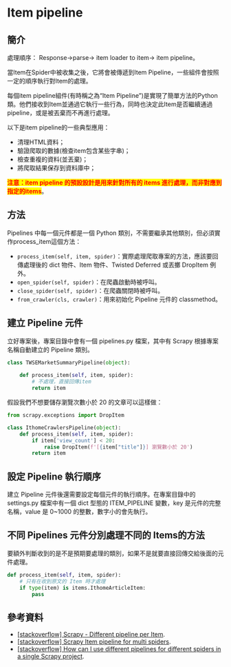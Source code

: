 # Item pipeline

## 簡介

處理順序：Response->parse-> item loader to item-> item pipeline。

當Item在Spider中被收集之後，它將會被傳遞到Item Pipeline，一些組件會按照一定的順序執行對Item的處理。

每個item pipeline組件(有時稱之為“Item Pipeline”)是實現了簡單方法的Python類。他們接收到Item並通過它執行一些行為，同時也決定此Item是否繼續通過pipeline，或是被丟棄而不再進行處理。

以下是item pipeline的一些典型應用：

* 清理HTML資料；
* 驗證爬取的數據(檢查item包含某些字串)；
* 檢查重複的資料(並丟棄)；
* 將爬取結果保存到資料庫中；

<mark style="color:red;">**注意：item pipeline 的預設設計是用來針對所有的 items 進行處理，而非對應到指定的items**</mark>。

## 方法

Pipelines 中每一個元件都是一個 Python 類別，不需要繼承其他類別，但必須實作process\_item這個方法：

* `process_item(self, item, spider)`：實際處理爬取專案的方法，應該要回傳處理後的 dict 物件、Item 物件、Twisted Deferred 或丟擲 DropItem 例外。
* `open_spider(self, spider)`：在爬蟲啟動時被呼叫。&#x20;
* `close_spider(self, spider)`：在爬蟲關閉時被呼叫。&#x20;
* `from_crawler(cls, crawler)`：用來初始化 Pipeline 元件的 classmethod。

## 建立 Pipeline 元件

立好專案後，專案目錄中會有一個 pipelines.py 檔案，其中有 Scrapy 根據專案名稱自動建立的 Pipeline 類別。

```python
class TWSEMarketSummaryPipeline(object):
   
    def process_item(self, item, spider):
        # 不處理，直接回傳item
        return item
```

假設我們不想要儲存瀏覽次數小於 20 的文章可以這樣做：

```python
from scrapy.exceptions import DropItem

class IthomeCrawlersPipeline(object):
    def process_item(self, item, spider):
        if item['view_count'] < 20:
            raise DropItem(f'[{item["title"]}] 瀏覽數小於 20')
        return item
```

## 設定 Pipeline 執行順序

建立 Pipeline 元件後還需要設定每個元件的執行順序。在專案目錄中的 settings.py 檔案中有一個 dict 型態的 ITEM\_PIPELINE 變數，key 是元件的完整名稱，value 是 0\~1000 的整數，數字小的會先執行。

## 不同 Pipelines 元件分別處理不同的 Items的方法

要額外判斷收到的是不是預期要處理的類別，如果不是就要直接回傳交給後面的元件處理。

```python
def process_item(self, item, spider):
    # 只有在收到原文的 Item 時才處理
    if type(item) is items.IthomeArticleItem:
        pass
```

## 參考資料

* [\[stackoverflow\] Scrapy - Different pipeline per Item](https://stackoverflow.com/questions/43927139/scrapy-different-pipeline-per-item).
* [\[stackoverflow\] Scrapy Item pipeline for multi spiders](https://stackoverflow.com/questions/32011264/scrapy-item-pipeline-for-multi-spiders).
* [\[stackoverflow\] How can I use different pipelines for different spiders in a single Scrapy project](https://stackoverflow.com/questions/8372703/how-can-i-use-different-pipelines-for-different-spiders-in-a-single-scrapy-proje).
